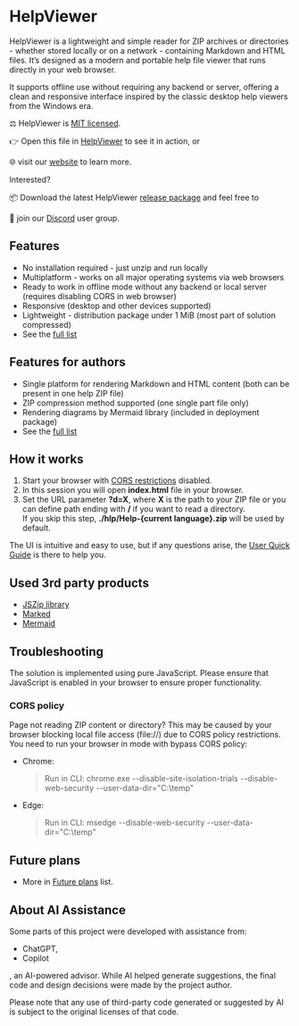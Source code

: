 # HelpViewer

HelpViewer is a lightweight and simple reader for ZIP archives or directories - whether stored locally or on a network - containing Markdown and HTML files. It’s designed as a modern and portable help file viewer that runs directly in your web browser.

It supports offline use without requiring any backend or server, offering a clean and responsive interface inspired by the classic desktop help viewers from the Windows era.

⚖ HelpViewer is [MIT licensed][MITL].

👉 Open this file in [HelpViewer][OpenInViewer] to see it in action, or 

🌐 visit our [website][website] to learn more.

Interested?

📦 Download the latest HelpViewer [release package][PackLatest] and feel free to 

💬 join our [Discord][Discord] user group.

## Features

- No installation required - just unzip and run locally
- Multiplatform - works on all major operating systems via web browsers
- Ready to work in offline mode without any backend or local server (requires disabling CORS in web browser)
- Responsive (desktop and other devices supported)
- Lightweight - distribution package under 1 MiB (most part of solution compressed)
- See the [full list][Features]

## Features for authors

- Single platform for rendering Markdown and HTML content (both can be present in one help ZIP file)
- ZIP compression method supported (one single part file only)
- Rendering diagrams by Mermaid library (included in deployment package)
- See the [full list][FeaturesAuthor]

## How it works

1. Start your browser with [CORS restrictions][bypassCORS] disabled.
2. In this session you will open **index.html** file in your browser.
3. Set the URL parameter **?d=X**, where **X** is the path to your ZIP file or you can define path ending with **/** if you want to read a directory.  
   If you skip this step, **./hlp/Help-{current language}.zip** will be used by default.

The UI is intuitive and easy to use, but if any questions arise, the [User Quick Guide][UserGuide] is there to help you.

## Used 3rd party products

- [JSZip library][JSZIP]
- [Marked][Marked]
- [Mermaid][Mermaid]

## Troubleshooting

The solution is implemented using pure JavaScript. Please ensure that JavaScript is enabled in your browser to ensure proper functionality.

### CORS policy

Page not reading ZIP content or directory? This may be caused by your browser blocking local file access (file://) due to CORS policy restrictions. 
You need to run your browser in mode with bypass CORS policy:
 
- Chrome:
  > Run in CLI:
  > chrome.exe --disable-site-isolation-trials --disable-web-security --user-data-dir="C:\temp"

- Edge:
  > Run in CLI:
  > msedge --disable-web-security --user-data-dir="C:\temp"

## Future plans

- More in [Future plans][FuturePlans] list.

## About AI Assistance

Some parts of this project were developed with assistance from:

- ChatGPT, 
- Copilot

, an AI-powered advisor. 
While AI helped generate suggestions, the final code and design decisions were made by the project author.

Please note that any use of third-party code generated or suggested by AI is subject to the original licenses of that code.

[JSZIP]: http://jszip.org/ "JSZip JavaScript library - ZIP files manipulation"
[Marked]: https://marked.js.org/ "Marked JavaScript library - md files to HTML renderer"
[Structure]: FileMetadata.md "File metadata"
[FuturePlans]: FuturePlans.md "Future plans list"
[Mermaid]: https://mermaid.js.org/ "Mermaid library - renderer for diagrams defined by specific textual definitions"
[bypassCORS]: #cors-policy "Browser possibly blocking local file access (file://) due to CORS policy restrictions"
[MITL]: LICENSE "License text"
[website]: https://helpviewer.github.io/ "Project introduction"
[OpenInViewer]: https://helpviewer.github.io/?d=https://raw.githubusercontent.com/HelpViewer/HelpViewer/master/ "Open this file in HelpViewer"
[Discord]: https://discord.gg/J2SjcmqHSZ "Discord user gorup"
[PackLatest]: https://github.com/HelpViewer/HelpViewer/releases/latest "HelpViewer latest release package"
[Features]: https://helpviewer.github.io/?p=features.md "Features list"
[FeaturesAuthor]: https://helpviewer.github.io/?d=https%3A%2F%2Fraw.githubusercontent.com%2FHelpViewer%2FhelpAuthorsGuide%2Fmaster%2F__%2F&p=features.md "Features list for authors"
[UserGuide]: https://helpviewer.github.io/?d=hlp-user/Help-__.zip "User quick guide"

